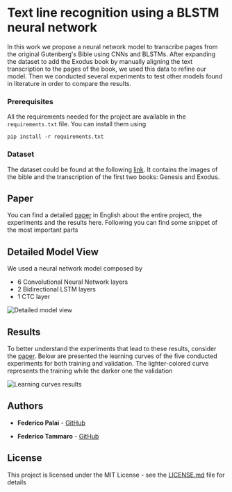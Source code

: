 
# Text line recognition using a BLSTM neural network

In this work we propose a neural network model to transcribe pages from the original Gutenberg's Bible using CNNs and BLSTMs. After expanding the dataset to add the Exodus book by manually aligning the text transcription to the pages of the book, we used this data to refine our model. Then we conducted several experiments to test other models found in literature in order to compare the results.

### Prerequisites

All the requirements needed for the project are available in the `requirements.txt` file. You can install them using

```
pip install -r requirements.txt
```

### Dataset

The dataset could be found at the following [link](https://drive.google.com/file/d/1dHIG8LPvInPb4hNakitM08kApL6WIOIM/view?usp=sharing). It contains the images of the bible and the transcription of the first two books: Genesis and Exodus.

## Paper

You can find a detailed [paper](../master/Paper/D_DM_Project.pdf) in English about the entire project, the experiments and the results here. Following you can find some snippet of the most important parts

## Detailed Model View

We used a neural network model composed by

 - 6 Convolutional Neural Network layers
 - 2 Bidirectional LSTM layers
 - 1 CTC layer
 
![Detailed model view](../master/Paper/htr_model_detailed.png)

## Results

To better understand the experiments that lead to these results, consider the [paper](../master/Paper/D_DM_Project.pdf). Below are presented the learning curves of the five conducted experiments for both training and validation. The lighter-colored curve represents the training while the darker one the validation

![Learning curves results](../master/Paper/losses-2.png)

## Authors

* **Federico Palai** - [GitHub](https://github.com/palai103)

* **Federico Tammaro** - [GitHub](https://github.com/sfullez)

## License

This project is licensed under the MIT License - see the [LICENSE.md](LICENSE.md) file for details
